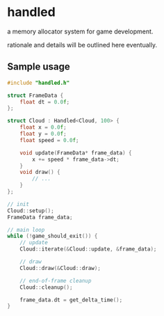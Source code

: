 handled
=======

a memory allocator system for game development.

rationale and details will be outlined here eventually.

Sample usage
------------

```C++
#include "handled.h"

struct FrameData {
	float dt = 0.0f;
};

struct Cloud : Handled<Cloud, 100> {
	float x = 0.0f;
	float y = 0.0f;
	float speed = 0.0f;

	void update(FrameData* frame_data) {
		x += speed * frame_data->dt;
	}
	void draw() {
		// ...
	}
};

// init
Cloud::setup();
FrameData frame_data;

// main loop
while (!game_should_exit()) {
	// update
	Cloud::iterate(&Cloud::update, &frame_data);

	// draw
	Cloud::draw(&Cloud::draw);

	// end-of-frame cleanup
	Cloud::cleanup();

	frame_data.dt = get_delta_time();
}
```